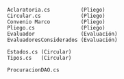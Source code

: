 <!-- Secciones -->

<!-- Entidades -->
   <!-- SondaIConstruye.Framework.Entidad.NH -->
        Aclaratoria.cs          (Pliego)
        Circular.cs             (Pliego)
        Convenio Marco          (Pliego)
        Pliego.cs               (Pliego)
        Evaluador               (Evaluación)
        EvaluadoresConsiderados (Evaluación)
   <!-- SondaIConstruye.Framework.Enums -->
        Estados.cs (Circular)
        Tipos.cs   (Circular)


<!-- Interfaces -->
   <!-- SondaIConstruye.Framework.Interfaces.Datos -->
        ProcuracionDAO.cs

<!-- Procesos -->

<!-- Servicios -->

<!-- WebSites -->